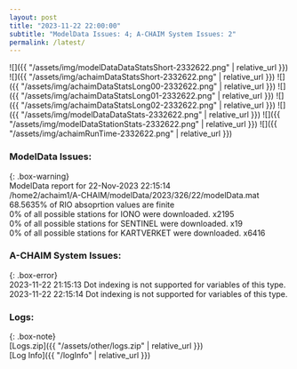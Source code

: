 ```yaml
---
layout: post
title: "2023-11-22 22:00:00"
subtitle: "ModelData Issues: 4; A-CHAIM System Issues: 2"
permalink: /latest/
---
```


![]({{ "/assets/img/modelDataDataStatsShort-2332622.png" | relative_url }})
![]({{ "/assets/img/achaimDataStatsShort-2332622.png" | relative_url }})
![]({{ "/assets/img/achaimDataStatsLong00-2332622.png" | relative_url }})
![]({{ "/assets/img/achaimDataStatsLong01-2332622.png" | relative_url }})
![]({{ "/assets/img/achaimDataStatsLong02-2332622.png" | relative_url }})
![]({{ "/assets/img/modelDataDataStats-2332622.png" | relative_url }})
![]({{ "/assets/img/modelDataStationStats-2332622.png" | relative_url }})
![]({{ "/assets/img/achaimRunTime-2332622.png" | relative_url }})


### ModelData Issues:  
  
{: .box-warning}  
 ModelData report for 22-Nov-2023 22:15:14   
 /home2/achaim1/A-CHAIM/modelData/2023/326/22/modelData.mat   
 68.5635% of RIO absoprtion values are finite   
 0% of all possible stations for IONO were downloaded. x2195   
 0% of all possible stations for SENTINEL were downloaded. x19   
 0% of all possible stations for KARTVERKET were downloaded. x6416   
  
### A-CHAIM System Issues:  
  
{: .box-error}  
2023-11-22 21:15:13 Dot indexing is not supported for variables of this type.  
2023-11-22 22:15:14 Dot indexing is not supported for variables of this type.  

### Logs:  
  
{: .box-note}  
[Logs.zip]({{ "/assets/other/logs.zip" | relative_url }})  
[Log Info]({{ "/logInfo" | relative_url }})  
